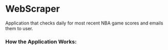 # WebScraper

<p>Application that checks daily for most recent NBA game scores and emails them to user.</p>

<h3>How the Application Works:</h3>
